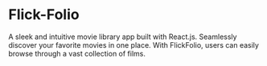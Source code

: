 # Flick-Folio

A sleek and intuitive movie library app built with React.js. Seamlessly discover your favorite movies in one place. With FlickFolio, users can easily browse through a vast collection of films.  